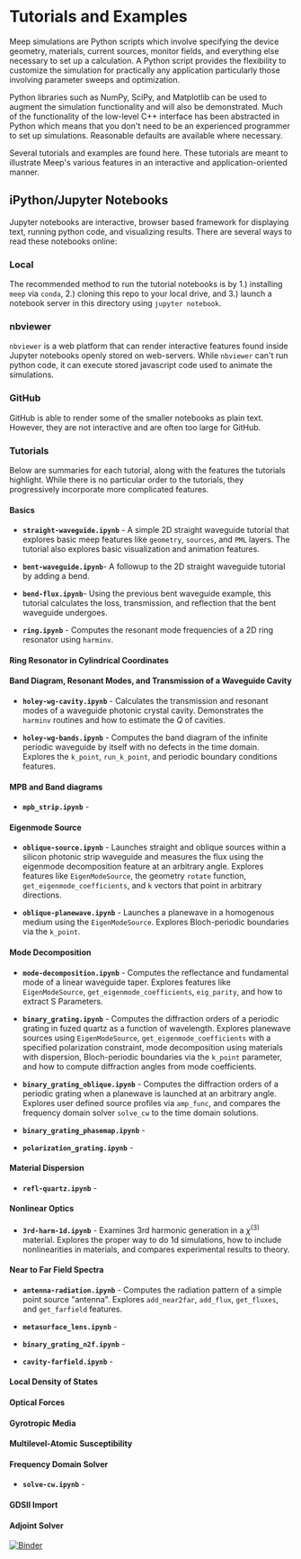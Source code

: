 # Tutorials and Examples

Meep simulations are Python scripts which involve specifying the device geometry, materials, current sources, monitor fields, and everything else necessary to set up a calculation. A Python script provides the flexibility to customize the simulation for practically any application particularly those involving parameter sweeps and optimization.

Python libraries such as NumPy, SciPy, and Matplotlib can be used to augment the simulation functionality and will also be demonstrated. Much of the functionality of the low-level C++ interface has been abstracted in Python which means that you don't need to be an experienced programmer to set up simulations. Reasonable defaults are available where necessary.

Several tutorials and examples are found here. These tutorials are meant to illustrate Meep's various features in an interactive and application-oriented manner.

## iPython/Jupyter Notebooks

Jupyter notebooks are interactive, browser based framework for displaying text, running python code, and visualizing results. There are several ways to read these notebooks online:

### Local

The recommended method to run the tutorial notebooks is by 1.) installing `meep` via `conda`, 2.) cloning this repo to your local drive, and 3.) launch a notebook server in this directory using `jupyter notebook`.

### nbviewer

`nbviewer` is a web platform that can render interactive features found inside Jupyter notebooks openly stored on web-servers. While `nbviewer` can't run python code, it can execute stored javascript code used to animate the simulations.

### GitHub

GitHub is able to render some of the smaller notebooks as plain text. However, they are not interactive and are often too large for GitHub.

### Tutorials

Below are summaries for each tutorial, along with the features the tutorials highlight. While there is no particular order to the tutorials, they progressively incorporate more complicated features.

#### Basics

* __`straight-waveguide.ipynb`__ -
A simple 2D straight waveguide tutorial that explores basic meep features like `geometry`, `sources`, and `PML` layers. The tutorial also explores basic visualization and animation features.

* __`bent-waveguide.ipynb`__-
A followup to the 2D straight waveguide tutorial by adding a bend.

* __`bend-flux.ipynb`__-
Using the previous bent waveguide example, this tutorial calculates the loss, transmission, and reflection that the bent waveguide undergoes.

* __`ring.ipynb`__ -
Computes the resonant mode frequencies of a 2D ring resonator using `harminv`.

#### Ring Resonator in Cylindrical Coordinates

#### Band Diagram, Resonant Modes, and Transmission of a Waveguide Cavity

* __`holey-wg-cavity.ipynb`__ -
Calculates the transmission and resonant modes of a waveguide photonic crystal cavity. Demonstrates the `harminv` routines and how to estimate the $Q$ of cavities.

* __`holey-wg-bands.ipynb`__ -
Computes the band diagram of the infinite periodic waveguide by itself with no defects in the time domain. Explores the `k_point`, `run_k_point`, and periodic boundary conditions features.

#### MPB and Band diagrams

* __`mpb_strip.ipynb`__ -

#### Eigenmode Source

* __`oblique-source.ipynb`__ - Launches straight and oblique sources within a silicon photonic strip waveguide and measures the flux using the eigenmode decomposition feature at an arbitrary angle. Explores features like `EigenModeSource`, the geometry `rotate` function, `get_eigenmode_coefficients`, and `k` vectors that point in arbitrary directions.

* __`oblique-planewave.ipynb`__ - Launches a planewave in a homogenous medium using the `EigenModeSource`. Explores Bloch-periodic boundaries via the `k_point`.


#### Mode Decomposition

* __`mode-decomposition.ipynb`__ - Computes the reflectance and fundamental mode of a linear waveguide taper. Explores features like `EigenModeSource`, `get_eigenmode_coefficients`, `eig_parity`, and how to extract S Parameters.

* __`binary_grating.ipynb`__ - Computes the diffraction orders of a periodic grating in fuzed quartz as a function of wavelength. Explores planewave sources using `EigenModeSource`, `get_eigenmode_coefficients` with a specified polarization constraint, mode decomposition using materials with dispersion, Bloch-periodic boundaries via the `k_point` parameter, and how to compute diffraction angles from mode coefficients.

* __`binary_grating_oblique.ipynb`__ - Computes the diffraction orders of a periodic grating when a planewave is launched at an arbitrary angle. Explores user defined source profiles via `amp_func`, and compares the frequency domain solver `solve_cw` to the time domain solutions.

* __`binary_grating_phasemap.ipynb`__ -

* __`polarization_grating.ipynb`__ -

#### Material Dispersion

* __`refl-quartz.ipynb`__ -

#### Nonlinear Optics

* __`3rd-harm-1d.ipynb`__ -
Examines 3rd harmonic generation in a $\chi^{(3)}$ material. Explores the proper way to do 1d simulations, how to include nonlinearities in materials, and compares experimental results to theory.

#### Near to Far Field Spectra

* __`antenna-radiation.ipynb`__ -
Computes the radiation pattern of a simple point source "antenna". Explores `add_near2far`, `add_flux`, `get_fluxes`, and `get_farfield` features.

* __`metasurface_lens.ipynb`__ -

* __`binary_grating_n2f.ipynb`__ -

* __`cavity-farfield.ipynb`__ -

#### Local Density of States

#### Optical Forces

#### Gyrotropic Media

#### Multilevel-Atomic Susceptibility

#### Frequency Domain Solver

* __`solve-cw.ipynb`__ -

#### GDSII Import

#### Adjoint Solver

[![Binder](https://mybinder.org/badge_logo.svg)](https://mybinder.org/v2/gh/zcshinee/meep/tree/master/python/examples/HEAD)
